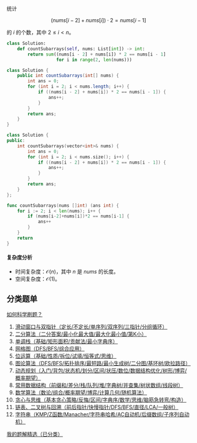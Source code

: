 统计

$$
(\textit{nums}[i - 2] + \textit{nums}[i]) \cdot 2 = \textit{nums}[i - 1]
$$

的 $i$ 的个数，其中 $2\le i < n$。

```py [sol-Python3]
class Solution:
    def countSubarrays(self, nums: List[int]) -> int:
        return sum((nums[i - 2] + nums[i]) * 2 == nums[i - 1]
                   for i in range(2, len(nums)))
```

```java [sol-Java]
class Solution {
    public int countSubarrays(int[] nums) {
        int ans = 0;
        for (int i = 2; i < nums.length; i++) {
            if ((nums[i - 2] + nums[i]) * 2 == nums[i - 1]) {
                ans++;
            }
        }
        return ans;
    }
}
```

```cpp [sol-C++]
class Solution {
public:
    int countSubarrays(vector<int>& nums) {
        int ans = 0;
        for (int i = 2; i < nums.size(); i++) {
            if ((nums[i - 2] + nums[i]) * 2 == nums[i - 1]) {
                ans++;
            }
        }
        return ans;
    }
};
```

```go [sol-Go]
func countSubarrays(nums []int) (ans int) {
	for i := 2; i < len(nums); i++ {
		if (nums[i-2]+nums[i])*2 == nums[i-1] {
			ans++
		}
	}
	return
}
```

#### 复杂度分析

- 时间复杂度：$\mathcal{O}(n)$，其中 $n$ 是 $\textit{nums}$ 的长度。
- 空间复杂度：$\mathcal{O}(1)$。

## 分类题单

[如何科学刷题？](https://leetcode.cn/circle/discuss/RvFUtj/)

1. [滑动窗口与双指针（定长/不定长/单序列/双序列/三指针/分组循环）](https://leetcode.cn/circle/discuss/0viNMK/)
2. [二分算法（二分答案/最小化最大值/最大化最小值/第K小）](https://leetcode.cn/circle/discuss/SqopEo/)
3. [单调栈（基础/矩形面积/贡献法/最小字典序）](https://leetcode.cn/circle/discuss/9oZFK9/)
4. [网格图（DFS/BFS/综合应用）](https://leetcode.cn/circle/discuss/YiXPXW/)
5. [位运算（基础/性质/拆位/试填/恒等式/思维）](https://leetcode.cn/circle/discuss/dHn9Vk/)
6. [图论算法（DFS/BFS/拓扑排序/最短路/最小生成树/二分图/基环树/欧拉路径）](https://leetcode.cn/circle/discuss/01LUak/)
7. [动态规划（入门/背包/状态机/划分/区间/状压/数位/数据结构优化/树形/博弈/概率期望）](https://leetcode.cn/circle/discuss/tXLS3i/)
8. [常用数据结构（前缀和/差分/栈/队列/堆/字典树/并查集/树状数组/线段树）](https://leetcode.cn/circle/discuss/mOr1u6/)
9. [数学算法（数论/组合/概率期望/博弈/计算几何/随机算法）](https://leetcode.cn/circle/discuss/IYT3ss/)
10. [贪心与思维（基本贪心策略/反悔/区间/字典序/数学/思维/脑筋急转弯/构造）](https://leetcode.cn/circle/discuss/g6KTKL/)
11. [链表、二叉树与回溯（前后指针/快慢指针/DFS/BFS/直径/LCA/一般树）](https://leetcode.cn/circle/discuss/K0n2gO/)
12. [字符串（KMP/Z函数/Manacher/字符串哈希/AC自动机/后缀数组/子序列自动机）](https://leetcode.cn/circle/discuss/SJFwQI/)

[我的题解精选（已分类）](https://github.com/EndlessCheng/codeforces-go/blob/master/leetcode/SOLUTIONS.md)
